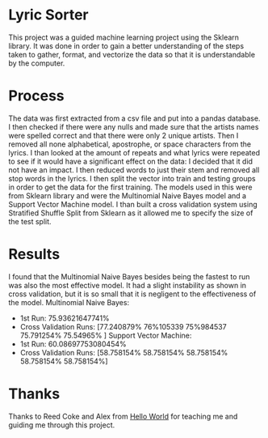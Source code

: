# Lyric Sorter
This project was a guided machine learning project using the Sklearn library. It was done in order to gain a better understanding of the steps taken to gather, format, and vectorize the data so that it is understandable by the computer.

# Process
The data was first extracted from a csv file and put into a pandas database.  I then checked if there were any nulls and made sure that the artists names were spelled correct and that there were only 2 unique artists. Then I removed all none alphabetical, apostrophe, or space characters from the lyrics.  I than looked at the amount of repeats and what lyrics were repeated to see if it would have a significant effect on the data:  I decided that it did not have an impact.  I then reduced words to just their stem and removed all stop words in the lyrics.  I then split the vector into train and testing groups in order to get the data for the first training. The models used in this were from Sklearn library and were the Multinomial Naive Bayes model and a Support Vector Machine model.  I than built a cross validation system using Stratified Shuffle Split from Sklearn as it allowed me to specify the size of the test split.

# Results
I found that the Multinomial Naive Bayes besides being the fastest to run was also the most effective model. It had a slight instability as shown in cross validation, but it is so small that it is negligent to the effectiveness of the model.
Multinomial Naive Bayes: 
- 1st Run: 75.93621647741%
- Cross Validation Runs: [77.240879% 76%105339 75%984537 75.791254% 75.54965% ]
Support Vector Machine:
- 1st Run: 60.08697753080454%
- Cross Validation Runs: [58.758154% 58.758154% 58.758154% 58.758154% 58.758154%]

# Thanks
Thanks to Reed Coke and Alex from [Hello World](https://www.helloworldstudio.org/home) for teaching me and guiding me through this project.
